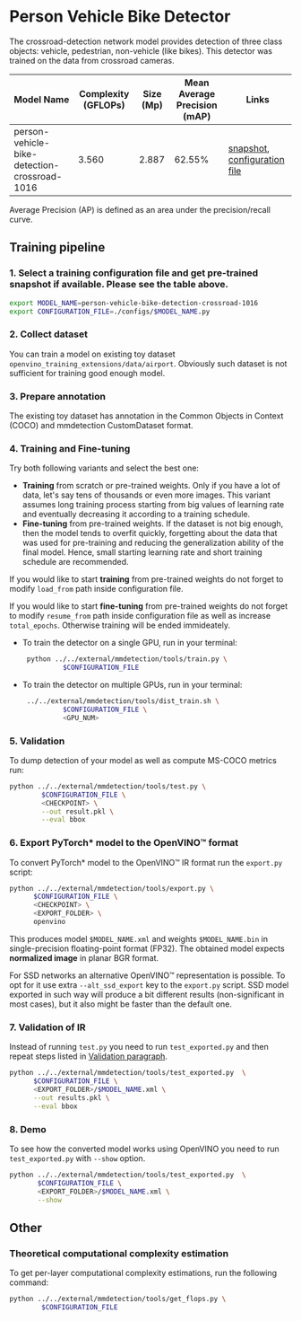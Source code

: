 # Person Vehicle Bike Detector

The crossroad-detection network model provides detection of three class objects: vehicle, pedestrian, non-vehicle (like bikes). This detector was trained on the data from crossroad cameras.

| Model Name                  | Complexity (GFLOPs) | Size (Mp) | Mean Average Precision (mAP) | Links                                                                        |
| --------------------------- | ------------------- | --------- | ------------- | ---------------------------------------------------------------------------- |
| person-vehicle-bike-detection-crossroad-1016  | 3.560               | 	2.887    | 62.55%          | [snapshot](https://download.01.org/opencv/openvino_training_extensions/models/object_detection/person_vehicle_bike_sd512_mb2_clustered_epoch_21.pth), [configuration file](./configs/person-vehicle-bike-detection-crossroad-1016.py) |

Average Precision (AP) is defined as an area under the precision/recall curve.

## Training pipeline

### 1. Select a training configuration file and get pre-trained snapshot if available. Please see the table above.

```bash
export MODEL_NAME=person-vehicle-bike-detection-crossroad-1016
export CONFIGURATION_FILE=./configs/$MODEL_NAME.py
```

### 2. Collect dataset

You can train a model on existing toy dataset `openvino_training_extensions/data/airport`. Obviously such dataset is not sufficient for training good enough model.

### 3. Prepare annotation

The existing toy dataset has annotation in the Common Objects in Context (COCO) and mmdetection CustomDataset format.

### 4. Training and Fine-tuning

Try both following variants and select the best one:

   * **Training** from scratch or pre-trained weights. Only if you have a lot of data, let's say tens of thousands or even more images. This variant assumes long training process starting from big values of learning rate and eventually decreasing it according to a training schedule.
   * **Fine-tuning** from pre-trained weights. If the dataset is not big enough, then the model tends to overfit quickly, forgetting about the data that was used for pre-training and reducing the generalization ability of the final model. Hence, small starting learning rate and short training schedule are recommended.

If you would like to start **training** from pre-trained weights do not forget to modify `load_from` path inside configuration file.

If you would like to start **fine-tuning** from pre-trained weights do not forget to modify `resume_from` path inside configuration file as well as increase `total_epochs`. Otherwise training will be ended immideately.

* To train the detector on a single GPU, run in your terminal:

  ```bash
   python ../../external/mmdetection/tools/train.py \
            $CONFIGURATION_FILE
   ```

* To train the detector on multiple GPUs, run in your terminal:

  ```bash
   ../../external/mmdetection/tools/dist_train.sh \
            $CONFIGURATION_FILE \
            <GPU_NUM>
   ```

### 5. Validation

To dump detection of your model as well as compute MS-COCO metrics run:

```bash
python ../../external/mmdetection/tools/test.py \
        $CONFIGURATION_FILE \
        <CHECKPOINT> \
        --out result.pkl \
        --eval bbox
```

### 6. Export PyTorch\* model to the OpenVINO™ format

To convert PyTorch\* model to the OpenVINO™ IR format run the `export.py` script:

```bash
python ../../external/mmdetection/tools/export.py \
      $CONFIGURATION_FILE \
      <CHECKPOINT> \
      <EXPORT_FOLDER> \
      openvino
```

This produces model `$MODEL_NAME.xml` and weights `$MODEL_NAME.bin` in single-precision floating-point format
(FP32). The obtained model expects **normalized image** in planar BGR format.

For SSD networks an alternative OpenVINO™ representation is possible.
To opt for it use extra `--alt_ssd_export` key to the `export.py` script.
SSD model exported in such way will produce a bit different results (non-significant in most cases),
but it also might be faster than the default one.

### 7. Validation of IR

Instead of running `test.py` you need to run `test_exported.py` and then repeat steps listed in [Validation paragraph](#5-validation).

```bash
python ../../external/mmdetection/tools/test_exported.py  \
      $CONFIGURATION_FILE \
      <EXPORT_FOLDER>/$MODEL_NAME.xml \
      --out results.pkl \
      --eval bbox
```

### 8. Demo

To see how the converted model works using OpenVINO you need to run `test_exported.py` with `--show` option.

   ```bash
   python ../../external/mmdetection/tools/test_exported.py  \
          $CONFIGURATION_FILE \
          <EXPORT_FOLDER>/$MODEL_NAME.xml \
          --show
   ```

## Other

### Theoretical computational complexity estimation

To get per-layer computational complexity estimations, run the following command:

```bash
python ../../external/mmdetection/tools/get_flops.py \
        $CONFIGURATION_FILE
```
